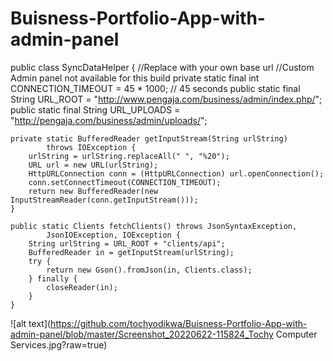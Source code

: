# Buisness-Portfolio-App-with-admin-panel


public class SyncDataHelper {
//Replace with your own base url
//Custom Admin panel not available for this build
	private static final int CONNECTION_TIMEOUT = 45 * 1000; // 45 seconds
	public static final String URL_ROOT = "http://www.pengaja.com/business/admin/index.php/";
	public static final String URL_UPLOADS = "http://pengaja.com/business/admin/uploads/";

	private static BufferedReader getInputStream(String urlString)
			throws IOException {
		urlString = urlString.replaceAll(" ", "%20");
		URL url = new URL(urlString);
		HttpURLConnection conn = (HttpURLConnection) url.openConnection();
		conn.setConnectTimeout(CONNECTION_TIMEOUT);
		return new BufferedReader(new InputStreamReader(conn.getInputStream()));
	}

	public static Clients fetchClients() throws JsonSyntaxException,
			JsonIOException, IOException {
		String urlString = URL_ROOT + "clients/api";
		BufferedReader in = getInputStream(urlString);
		try {
			return new Gson().fromJson(in, Clients.class);
		} finally {
			closeReader(in);
		}
	}

![alt text](https://github.com/tochyodikwa/Buisness-Portfolio-App-with-admin-panel/blob/master/Screenshot_20220622-115824_Tochy Computer Services.jpg?raw=true)
